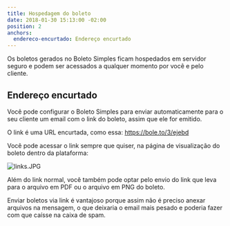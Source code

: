 ```yaml
---
title: Hospedagem do boleto
date: 2018-01-30 15:13:00 -02:00
position: 2
anchors:
  endereco-encurtado: Endereço encurtado
---
```


Os boletos gerados no Boleto Simples ficam hospedados em servidor seguro e podem ser acessados a qualquer momento por você e pelo cliente.

## Endereço encurtado

Você pode configurar o Boleto Simples para enviar automaticamente para o seu cliente um email com o link do boleto, assim que ele for emitido.

O link é uma URL encurtada, como essa: https://bole.to/3/ejebd

Você pode acessar o link sempre que quiser, na página de visualização do boleto dentro da plataforma:

![links.JPG](/uploads/links.JPG)

Além do link normal, você também pode optar pelo envio do link que leva para o arquivo em PDF ou o arquivo em PNG do boleto.

Enviar boletos via link é vantajoso porque assim não é preciso anexar arquivos na mensagem, o que deixaria o email mais pesado e poderia fazer com que caísse na caixa de spam.